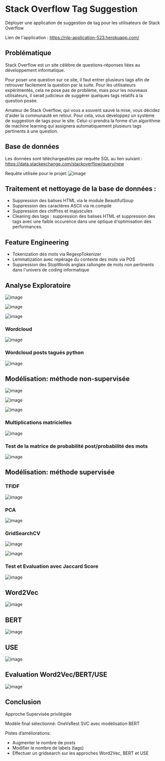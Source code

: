 # Stack Overflow Tag Suggestion
Déployer une application de suggestion de tag pour les utilisateurs de Stack Overflow

Lien de l'application : https://nlp-application-523.herokuapp.com/

## Problématique

Stack Overflow est un site célèbre de questions-réponses liées au développement informatique.

Pour poser une question sur ce site, il faut entrer plusieurs tags afin de retrouver facilement la question par la suite. Pour les utilisateurs expérimentés, cela ne pose pas de problème, mais pour les nouveaux utilisateurs, il serait judicieux de suggérer quelques tags relatifs à la question posée.

Amateur de Stack Overflow, qui vous a souvent sauvé la mise, vous décidez d'aider la communauté en retour. Pour cela, vous développez un système de suggestion de tags pour le site. Celui-ci prendra la forme d’un algorithme de machine learning qui assignera automatiquement plusieurs tags pertinents à une question.

## Base de données

Les données sont téléchargeables par requête SQL au lien suivant :
https://data.stackexchange.com/stackoverflow/query/new

Requête utilisée pour le projet:
![image](https://user-images.githubusercontent.com/76253068/170725433-3271cc91-8e54-429d-ba92-2e1fe4da59ad.png)

## Traitement et nettoyage de la base de données :

- Suppression des balises HTML via le module BeautifulSoup
- Suppression des caractères ASCII via re.compile
- Suppression des chiffres et majuscules
- Cleaning des tags : suppression des balises HTML et suppression des tags avec une faible occurence dans une optique d'optimisation des performances.

## Feature Engineering

- Tokenization des mots via RegexpTokenizer
- Lemmatization avec repérage du contexte des mots via POS
- Suppression des StopWords anglais rallongée de mots non pertinents dans l'univers de coding informatique

## Analyse Exploratoire

![image](https://user-images.githubusercontent.com/76253068/170726737-3a4bf8fc-ec28-40c9-b3e2-1a4363461221.png)

![image](https://user-images.githubusercontent.com/76253068/170726767-a355dbbc-2f99-42ad-8bfe-41fc285b3bbb.png)

![image](https://user-images.githubusercontent.com/76253068/170726795-868a55a1-abd1-4968-ae5d-d54ac3eb7173.png)

### Wordcloud 

![image](https://user-images.githubusercontent.com/76253068/170726861-295d6c9d-3f24-4d31-aa3e-cabd26fc4ee8.png)

### Wordcloud posts tagués python

![image](https://user-images.githubusercontent.com/76253068/170726947-dbb81800-5f11-4968-ac1b-8116b1869705.png)

## Modélisation: méthode non-supervisée

![image](https://user-images.githubusercontent.com/76253068/171588016-fc773006-df44-47ce-9488-8b50e35ef3e2.png)

![image](https://user-images.githubusercontent.com/76253068/171588031-df3b310b-ed07-4dfc-b1d6-6c3a09f47a01.png)

![image](https://user-images.githubusercontent.com/76253068/171588066-27f1d9d9-636d-49aa-8de6-967978085b94.png)

### Multiplications matricielles

![image](https://user-images.githubusercontent.com/76253068/171588681-9eba9650-a0ed-49e3-aab0-311b7803ad97.png)


### Test de la matrice de probabilité post/probabilité des mots

![image](https://user-images.githubusercontent.com/76253068/171588405-d3b09483-7769-4d24-bb7f-7a83fdfae2e6.png)

## Modélisation: méthode supervisée

### TFIDF

![image](https://user-images.githubusercontent.com/76253068/171589311-e500f413-0429-4237-abf8-746823cd3b22.png)

### PCA

![image](https://user-images.githubusercontent.com/76253068/171590005-335a444a-b971-411e-866a-924d2be4814f.png)

### GridSearchCV

![image](https://user-images.githubusercontent.com/76253068/171590374-d0cdf027-c13b-4441-9084-fb9598454743.png)

![image](https://user-images.githubusercontent.com/76253068/171590405-bbedfe1d-3b54-48dc-94b8-1e6cbbf143dd.png)

### Test et Evaluation avec Jaccard Score

![image](https://user-images.githubusercontent.com/76253068/171590530-c745b8e7-2556-4c2b-bf98-c680b754a14c.png)


## Word2Vec

![image](https://user-images.githubusercontent.com/76253068/171590654-b827dee7-12fe-45f0-bac3-f031d2202886.png)

## BERT

![image](https://user-images.githubusercontent.com/76253068/171590758-dc1c9661-0161-4b71-ace6-0b12bef5bbff.png)

## USE

![image](https://user-images.githubusercontent.com/76253068/171590862-58df97df-e96b-4db3-ab5a-b481e98e5fc2.png)

## Evaluation Word2Vec/BERT/USE

![image](https://user-images.githubusercontent.com/76253068/171590912-54fd6b35-2f76-4ea8-a9c3-4009aac6f6c4.png)

## Conclusion

Approche Supervisée privilégiée

Modèle final sélectionné: OneVsRest SVC avec modélisation BERT

Pistes d’améliorations:
- Augmenter le nombre de posts
- Modifier le nombre de labels (tags)
- Effectuer un gridsearch sur les approches Word2Vec, BERT et USE


